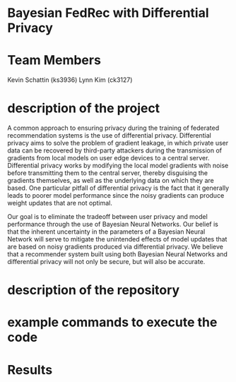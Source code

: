 # Bayesian FedRec with Differential Privacy


# Team Members
Kevin Schattin (ks3936) 
Lynn Kim (ck3127)

# description of the project
A common approach to ensuring privacy during the training of federated recommendation systems is the use of differential privacy. Differential privacy aims to solve the problem of gradient leakage, in which private user data can be recovered by third-party attackers during the transmission of gradients from local models on user edge devices to a central server. Differential privacy works by modifying the local model gradients with noise before transmitting them to the central server, thereby disguising the gradients themselves, as well as the underlying data on which they are based. One particular pitfall of differential privacy is the fact that it generally leads to poorer model performance since the noisy gradients can produce weight updates that are not optimal.

Our goal is to eliminate the tradeoff between user privacy and model performance through the use of Bayesian Neural Networks. Our belief is that the inherent uncertainty in the parameters of a Bayesian Neural Network will serve to mitigate the unintended effects of model updates that are based on noisy gradients produced via differential privacy. We believe that a recommender system built using both Bayesian Neural Networks and differential privacy will not only be secure, but will also be accurate.

# description of the repository

# example commands to execute the code   

# Results 
